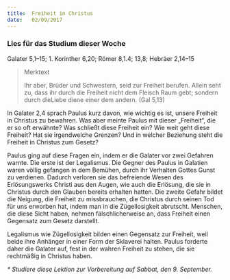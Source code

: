 ```yaml
---
title:  Freiheit in Christus
date:   02/09/2017
---
```


### Lies für das Studium dieser Woche
Galater 5,1–15; 1. Korinther 6,20; Römer 8,1.4; 13,8; Hebräer 2,14–15

> <p>Merktext</p>
> Ihr aber, Brüder und Schwestern, seid zur Freiheit berufen. Allein seht zu, dass ihr durch die Freiheit nicht dem Fleisch Raum gebt; sondern durch dieLiebe diene einer dem andern. (Gal 5,13)

In Galater 2,4 sprach Paulus kurz davon, wie wichtig es ist, unsere Freiheit in Christus zu bewahren. Was aber meinte Paulus mit dieser „Freiheit“, die er so oft erwähnte? Was schließt diese Freiheit ein? Wie weit geht diese Freiheit? Hat sie irgendwelche Grenzen? Und in welcher Beziehung steht die Freiheit in Christus zum Gesetz?

Paulus ging auf diese Fragen ein, indem er die Galater vor zwei Gefahren warnte. Die erste ist der Legalismus. Die Gegner des Paulus in Galatien waren völlig gefangen in dem Bemühen, durch ihr Verhalten Gottes Gunst zu verdienen. Dadurch verloren sie das befreiende Wesen des Erlösungswerks Christi aus den Augen, wie auch die Erlösung, die sie in Christus durch den Glauben bereits erhalten hatten. Die zweite Gefahr bildet die Neigung, die Freiheit zu missbrauchen, die Christus durch seinen Tod für uns erworben hat, indem man in die Zügellosigkeit abrutscht. Menschen, die diese Sicht haben, nehmen fälschlicherweise an, dass Freiheit einen Gegensatz zum Gesetz darstellt.

Legalismus wie Zügellosigkeit bilden einen Gegensatz zur Freiheit, weil beide ihre Anhänger in einer Form der Sklaverei halten. Paulus forderte daher die Galater auf, fest in der wahren Freiheit zu stehen, die sie rechtmäßig in Christus haben.

_* Studiere diese Lektion zur Vorbereitung auf Sabbat, den 9. September._